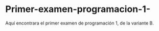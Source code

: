 # Primer-examen-programacion-1-
Aquí encontrara el primer examen de programación 1, de la variante B.
